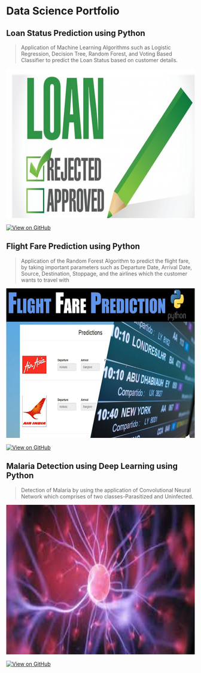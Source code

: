 # Data Science Portfolio

## Loan Status Prediction using Python
> Application of Machine Learning Algorithms such as Logistic Regression, Decision Tree, Random Forest, 
> and Voting Based Classifier to predict the Loan Status based on customer details.
<center><img src="assets/img/loan_status_project.png" width="700" height="400"/></center>

[![View on GitHub](https://img.shields.io/badge/GitHub-View_on_GitHub-blue?logo=GitHub)](https://github.com/DataScientist365/Loan-Status-Predictions-Imbalanced-Dataset-)

##  Flight Fare Prediction using Python
> Application of the Random Forest Algorithm to predict the flight fare, by taking important parameters such 
> as Departure Date, Arrival Date, Source, Destination, Stoppage, and the airlines which the customer 
> wants to travel with
<center><img src="assets/img/flight fare prediction.jpg" width="700" height="400"/></center>

[![View on GitHub](https://img.shields.io/badge/GitHub-View_on_GitHub-blue?logo=GitHub)](https://github.com/DataScientist365/Flight-Fare-Predictions)

## Malaria Detection using Deep Learning using Python
> Detection of Malaria by using the application of Convolutional Neural Network which comprises of two 
> classes-Parasitized and Uninfected.
<center><img src="assets/img/malaria_detection_dl.jpg" width="700" height="400"/></center>

[![View on GitHub](https://img.shields.io/badge/GitHub-View_on_GitHub-blue?logo=GitHub)](https://github.com/DataScientist365/Malaria-Detection-using-Deep-Learning-Healthcare-Analytics-)

